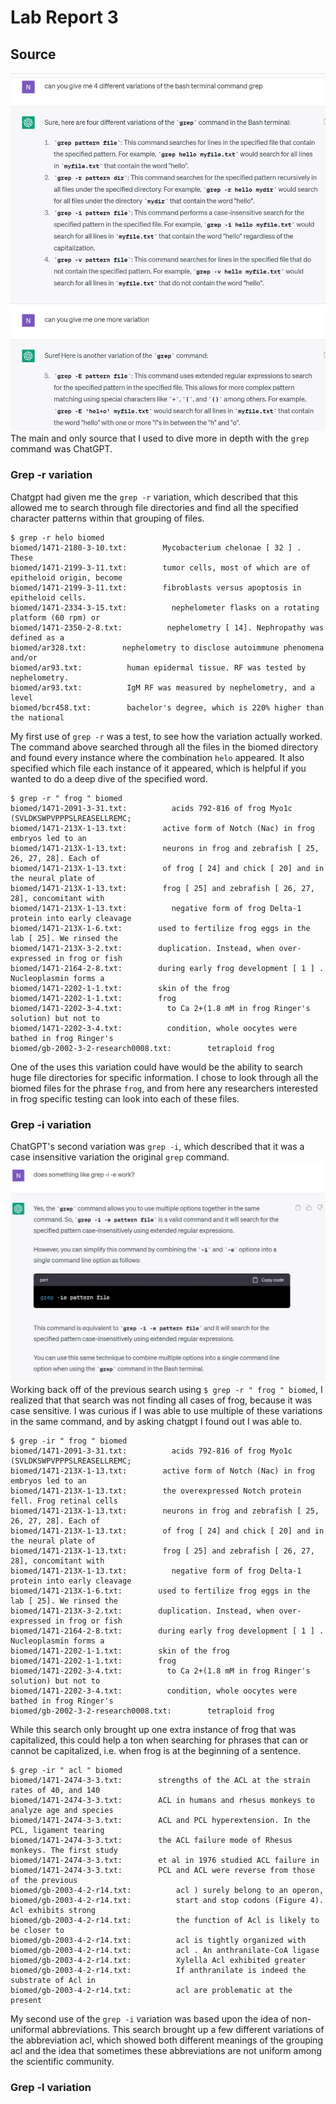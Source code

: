 # Lab Report 3

## Source

![Image](grepVariations.png)
The main and only source that I used to dive more in depth with the ```grep``` command was ChatGPT. 

### Grep -r variation
Chatgpt had given me the ```grep -r``` variation, which described that this allowed me to search through file directories and find all the specified character patterns within that grouping of files.

```
$ grep -r helo biomed
biomed/1471-2180-3-10.txt:        Mycobacterium chelonae [ 32 ] . These
biomed/1471-2199-3-11.txt:        tumor cells, most of which are of epitheloid origin, become
biomed/1471-2199-3-11.txt:        fibroblasts versus apoptosis in epitheloid cells.
biomed/1471-2334-3-15.txt:          nephelometer flasks on a rotating platform (60 rpm) or
biomed/1471-2350-2-8.txt:          nephelometry [ 14]. Nephropathy was defined as a
biomed/ar328.txt:        nephelometry to disclose autoimmune phenomena and/or
biomed/ar93.txt:          human epidermal tissue. RF was tested by nephelometry.
biomed/ar93.txt:          IgM RF was measured by nephelometry, and a level
biomed/bcr458.txt:        bachelor's degree, which is 220% higher than the national
```

My first use of  ```grep -r``` was a test, to see how the variation actually worked. The command above searched through all the files in the biomed directory and found every instance where the combination ```helo``` appeared. It also specified which file each instance of it appeared, which is helpful if you wanted to do a deep dive of the specified word.

```
$ grep -r " frog " biomed
biomed/1471-2091-3-31.txt:          acids 792-816 of frog Myo1c (SVLDKSWPVPPPSLREASELLREMC;
biomed/1471-213X-1-13.txt:        active form of Notch (Nac) in frog embryos led to an
biomed/1471-213X-1-13.txt:        neurons in frog and zebrafish [ 25, 26, 27, 28]. Each of
biomed/1471-213X-1-13.txt:        of frog [ 24] and chick [ 20] and in the neural plate of
biomed/1471-213X-1-13.txt:        frog [ 25] and zebrafish [ 26, 27, 28], concomitant with
biomed/1471-213X-1-13.txt:          negative form of frog Delta-1 protein into early cleavage
biomed/1471-213X-1-6.txt:        used to fertilize frog eggs in the lab [ 25]. We rinsed the
biomed/1471-213X-3-2.txt:        duplication. Instead, when over-expressed in frog or fish
biomed/1471-2164-2-8.txt:        during early frog development [ 1 ] . Nucleoplasmin forms a
biomed/1471-2202-1-1.txt:        skin of the frog 
biomed/1471-2202-1-1.txt:        frog
biomed/1471-2202-3-4.txt:          to Ca 2+(1.8 mM in frog Ringer's solution) but not to
biomed/1471-2202-3-4.txt:          condition, whole oocytes were bathed in frog Ringer's
biomed/gb-2002-3-2-research0008.txt:        tetraploid frog 
```

One of the uses this variation could have would be the ability to search huge file directories for specific information. I chose to look through all the biomed files for the phrase ```frog```, and from here any researchers interested in frog specific testing can look into each of these files.


### Grep -i variation

ChatGPT's second variation was ```grep -i```, which described that it was a case insensitive variation the original ```grep``` command.
![Image](grepVariations2.png)
Working back off of the previous search using ```$ grep -r " frog " biomed```, I realized that that search was not finding all cases of frog, because it was case sensitive. I was curious if I was able to use multiple of these variations in the same command, and by asking chatgpt I found out I was able to.

```
$ grep -ir " frog " biomed
biomed/1471-2091-3-31.txt:          acids 792-816 of frog Myo1c (SVLDKSWPVPPPSLREASELLREMC;
biomed/1471-213X-1-13.txt:        active form of Notch (Nac) in frog embryos led to an
biomed/1471-213X-1-13.txt:        the overexpressed Notch protein fell. Frog retinal cells
biomed/1471-213X-1-13.txt:        neurons in frog and zebrafish [ 25, 26, 27, 28]. Each of
biomed/1471-213X-1-13.txt:        of frog [ 24] and chick [ 20] and in the neural plate of
biomed/1471-213X-1-13.txt:        frog [ 25] and zebrafish [ 26, 27, 28], concomitant with
biomed/1471-213X-1-13.txt:          negative form of frog Delta-1 protein into early cleavage
biomed/1471-213X-1-6.txt:        used to fertilize frog eggs in the lab [ 25]. We rinsed the
biomed/1471-213X-3-2.txt:        duplication. Instead, when over-expressed in frog or fish
biomed/1471-2164-2-8.txt:        during early frog development [ 1 ] . Nucleoplasmin forms a
biomed/1471-2202-1-1.txt:        skin of the frog 
biomed/1471-2202-1-1.txt:        frog
biomed/1471-2202-3-4.txt:          to Ca 2+(1.8 mM in frog Ringer's solution) but not to
biomed/1471-2202-3-4.txt:          condition, whole oocytes were bathed in frog Ringer's
biomed/gb-2002-3-2-research0008.txt:        tetraploid frog 
```
While this search only brought up one extra instance of frog that was capitalized, this could help a ton when searching for phrases that can or cannot be capitalized, i.e. when frog is at the beginning of a sentence.

```
$ grep -ir " acl " biomed
biomed/1471-2474-3-3.txt:        strengths of the ACL at the strain rates of 40, and 140
biomed/1471-2474-3-3.txt:        ACL in humans and rhesus monkeys to analyze age and species
biomed/1471-2474-3-3.txt:        ACL and PCL hyperextension. In the PCL, ligament tearing
biomed/1471-2474-3-3.txt:        the ACL failure mode of Rhesus monkeys. The first study
biomed/1471-2474-3-3.txt:        et al in 1976 studied ACL failure in
biomed/1471-2474-3-3.txt:        PCL and ACL were reverse from those of the previous
biomed/gb-2003-4-2-r14.txt:          acl ) surely belong to an operon,
biomed/gb-2003-4-2-r14.txt:          start and stop codons (Figure 4). Acl exhibits strong
biomed/gb-2003-4-2-r14.txt:          the function of Acl is likely to be closer to
biomed/gb-2003-4-2-r14.txt:          acl is tightly organized with
biomed/gb-2003-4-2-r14.txt:          acl . An anthranilate-CoA ligase
biomed/gb-2003-4-2-r14.txt:          Xylella Acl exhibited greater
biomed/gb-2003-4-2-r14.txt:          If anthranilate is indeed the substrate of Acl in
biomed/gb-2003-4-2-r14.txt:          acl are problematic at the present
```

My second use of the ```grep -i``` variation was based upon the idea of non-uniformal abbreviations. This search brought up a few different variations of the abbreviation acl, which showed both different meanings of the grouping acl and the idea that sometimes these abbreviations are not uniform among the scientific community.

### Grep -l variation


